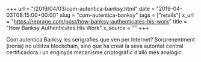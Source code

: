 +++
url = "/2019/04/03/com-autentica-banksy.html"
date = "2019-04-03T08:15:00+00:00"
slug = "com-autentica-banksy"
tags = ["retalls"]
x_url = "https://reprage.com/post/how-banksy-authenticates-his-work"
title = "How Banksy Authenticates His Work"
x_source = ""
+++

Com autentica Banksy les serigrafies que ven per Internet? Sorprenentment (ironia) no utilitza blockchain, sinó que ha creat la seva autoritat central certificadora i un enginyós mecanisme criptogràfic d’allò més analògic.
